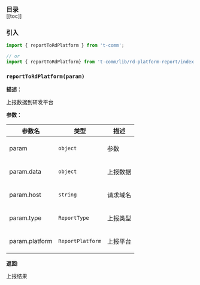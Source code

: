 <h3 style="margin-bottom: -1rem;">目录</h3>

[[toc]]

<h3>引入</h3>

```ts
import { reportToRdPlatform } from 't-comm';

// or
import { reportToRdPlatform} from 't-comm/lib/rd-platform-report/index';
```


### `reportToRdPlatform(param)` 


**描述**：<p>上报数据到研发平台</p>

**参数**：


| 参数名 | 类型 | 描述 |
| --- | --- | --- |
| param | <code>object</code> | <p>参数</p> |
| param.data | <code>object</code> | <p>上报数据</p> |
| param.host | <code>string</code> | <p>请求域名</p> |
| param.type | <code>ReportType</code> | <p>上报类型</p> |
| param.platform | <code>ReportPlatform</code> | <p>上报平台</p> |

**返回**: <p>上报结果</p>

